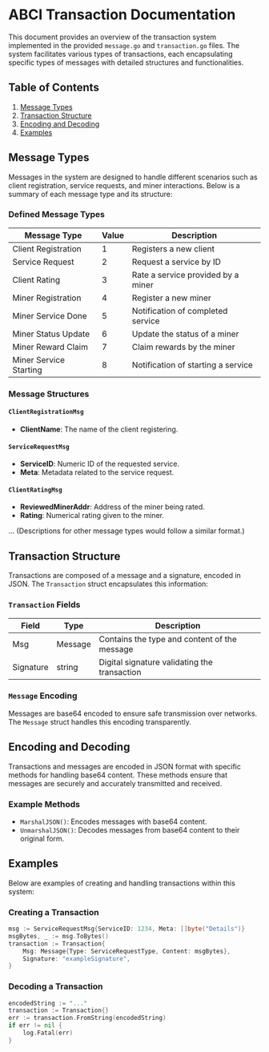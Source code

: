 # ABCI Transaction Documentation

This document provides an overview of the transaction system implemented in the provided `message.go` and `transaction.go` files. The system facilitates various types of transactions, each encapsulating specific types of messages with detailed structures and functionalities.

## Table of Contents

1. [Message Types](#message-types)
2. [Transaction Structure](#transaction-structure)
3. [Encoding and Decoding](#encoding-and-decoding)
4. [Examples](#examples)

## Message Types

Messages in the system are designed to handle different scenarios such as client registration, service requests, and miner interactions. Below is a summary of each message type and its structure:

### Defined Message Types

| Message Type             | Value | Description                         |
|--------------------------|-------|-------------------------------------|
| Client Registration      | 1     | Registers a new client              |
| Service Request          | 2     | Request a service by ID             |
| Client Rating            | 3     | Rate a service provided by a miner  |
| Miner Registration       | 4     | Register a new miner                |
| Miner Service Done       | 5     | Notification of completed service   |
| Miner Status Update      | 6     | Update the status of a miner        |
| Miner Reward Claim       | 7     | Claim rewards by the miner          |
| Miner Service Starting   | 8     | Notification of starting a service  |

### Message Structures

#### `ClientRegistrationMsg`

- **ClientName**: The name of the client registering.

#### `ServiceRequestMsg`

- **ServiceID**: Numeric ID of the requested service.
- **Meta**: Metadata related to the service request.

#### `ClientRatingMsg`

- **ReviewedMinerAddr**: Address of the miner being rated.
- **Rating**: Numerical rating given to the miner.

... (Descriptions for other message types would follow a similar format.)

## Transaction Structure

Transactions are composed of a message and a signature, encoded in JSON. The `Transaction` struct encapsulates this information:

### `Transaction` Fields

| Field      | Type     | Description                                 |
|------------|----------|---------------------------------------------|
| Msg        | Message  | Contains the type and content of the message |
| Signature  | string   | Digital signature validating the transaction |

### `Message` Encoding

Messages are base64 encoded to ensure safe transmission over networks. The `Message` struct handles this encoding transparently.

## Encoding and Decoding

Transactions and messages are encoded in JSON format with specific methods for handling base64 content. These methods ensure that messages are securely and accurately transmitted and received.

### Example Methods

- `MarshalJSON()`: Encodes messages with base64 content.
- `UnmarshalJSON()`: Decodes messages from base64 content to their original form.

## Examples

Below are examples of creating and handling transactions within this system:

### Creating a Transaction

```go
msg := ServiceRequestMsg{ServiceID: 1234, Meta: []byte("Details")}
msgBytes, _ := msg.ToBytes()
transaction := Transaction{
    Msg: Message{Type: ServiceRequestType, Content: msgBytes},
    Signature: "exampleSignature",
}
```

### Decoding a Transaction
```go
encodedString := "..."
transaction := Transaction{}
err := transaction.FromString(encodedString)
if err != nil {
    log.Fatal(err)
}
```

